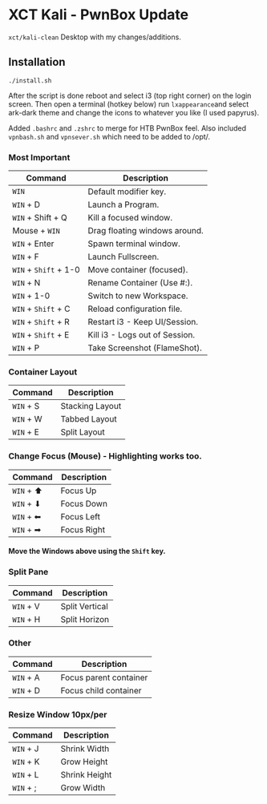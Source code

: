 # XCT Kali - PwnBox Update

`xct/kali-clean` Desktop with my changes/additions. 

## Installation
```
./install.sh
```
After the script is done reboot and select i3 (top right corner) on the login screen. Then open a terminal (hotkey below) run `lxappearance`and select ark-dark theme and change the icons to whatever you like (I used papyrus).

Added `.bashrc` and `.zshrc` to merge for HTB PwnBox feel. Also included `vpnbash.sh` and `vpnsever.sh` which need to be added to /opt/.

### Most Important
| Command               |Description                    |
|-----------------------|-------------------------------|
| `WIN`                 | Default modifier key.         |
| `WIN` + D             | Launch a Program.             |
| `WIN` + Shift + Q     | Kill a focused window.        |
| Mouse + `WIN`         | Drag floating windows around. |
| `WIN` + Enter         | Spawn terminal window.        |
| `WIN` + F             | Launch Fullscreen.            |
| `WIN` + `Shift` + 1-0 | Move container (focused).     |
| `WIN` + N             | Rename Container (Use #:).    |
| `WIN` + 1-0           | Switch to new Workspace.      |
| `WIN` + `Shift` + C   | Reload configuration file.    |
| `WIN` + `Shift` + R   | Restart i3 - Keep UI/Session. |
| `WIN` + `Shift` + E   | Kill i3 - Logs out of Session.|
| `WIN` + P             | Take Screenshot (FlameShot).  |

### Container Layout
| Command    |Description      |
|------------|-----------------|
| `WIN` + S  | Stacking Layout |
| `WIN` + W  | Tabbed Layout   |
| `WIN` + E  | Split Layout    |

### Change Focus (Mouse) - **Highlighting works too.**
| Command    |Description  |
|------------|-------------|
| `WIN` + ⬆  | Focus Up    |
| `WIN` + ⬇  | Focus Down  |
| `WIN` + ⬅ | Focus Left  |
| `WIN` + ➡ | Focus Right |
#### **Move the Windows above using the `Shift` key**.

### Split Pane
| Command    |Description     |
|------------|----------------|
| `WIN` + V  | Split Vertical |
| `WIN` + H  | Split Horizon  |


### Other
| Command    |Description     |
|------------|----------------|
| `WIN` + A  | Focus parent container |
| `WIN` + D  | Focus child container  |

### Resize Window **10px/per**
| Command    |Description   |
|------------|--------------|
| `WIN` + J  | Shrink Width |
| `WIN` + K  | Grow Height  |
| `WIN` + L | Shrink Height |
| `WIN` + ; | Grow Width    |
